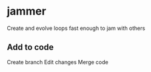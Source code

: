 # jammer
Create and evolve loops fast enough to jam with others
## Add to code
Create branch
Edit changes
Merge code

